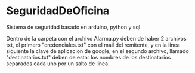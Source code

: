 # SeguridadDeOficina
Sistema de seguridad basado en arduino, python y sql

Dentro de la carpeta con el archivo Alarma.py deben de haber 2 archivos txt, el primero "credenciales.txt" con el mail del remitente, y en la linea siguiente la clave de aplicacion de google; en el segundo archivo, llamado "destinatarios.txt" deben de estar los nombres de los destinatarios separados cada uno por un salto de linea.
